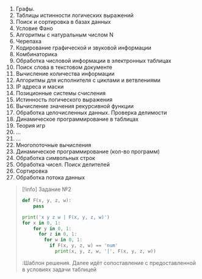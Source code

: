 1) Графы.
2) Таблицы истинности логических выражений 
3) Поиск и сортировка в базах данных
4) Условие Фано
5) Алгоритмы с натуральным числом N
6) Черепаха
7) Кодирование графической и звуковой информации
8) Комбинаторика
9) Обработка числовой информации в электронных таблицах
10) Поиск слова в текстовом документе
11) Вычисление количества информации
12) Алгоритмы для исполнителя с циклами и ветвлениями
13) IP адреса и маски
14) Позиционные системы счисления
15) Истинность логического выражения
16) Вычисление значения рекурсивной функции
17) Обработка целочисленных данных. Проверка делимости
18) Динамическое программирование в таблицах
19) Теория игр
20) ...
21) ...
22) Многопоточные вычисления
23) Динамическое программирование (кол-во программ)
24) Обработка символьных строк
25) Обработка чисел. Поиск делителей
26) Сортировка
27) Обработка потока данных




> [!info] Задание №2
> ```python
> def F(x, y, z, w):
>     pass
>
>print('x y z w | F(x, y, z, w)')
> for x in 0, 1:
>     for y in 0, 1:
>       for z in 0, 1:
>         for w in 0, 1:
>           if F(x, y, z, w) == 'num'
>             print(x, y, z, w, '|', F(x, y, z, w))
> ```
>:Шаблон решения. Далее идёт сопоставление с предоставленной в условиях задачи таблицей


